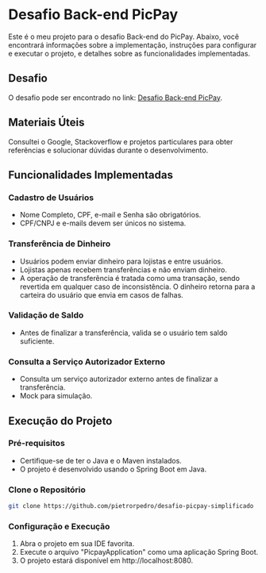 # Desafio Back-end PicPay

Este é o meu projeto para o desafio Back-end do PicPay. Abaixo, você encontrará informações sobre a implementação, instruções para configurar e executar o projeto, e detalhes sobre as funcionalidades implementadas.

## Desafio

O desafio pode ser encontrado no link: [Desafio Back-end PicPay](https://github.com/PicPay/picpay-desafio-backend).

## Materiais Úteis

Consultei o Google, Stackoverflow e projetos particulares para obter referências e solucionar dúvidas durante o desenvolvimento.

## Funcionalidades Implementadas

### Cadastro de Usuários

- Nome Completo, CPF, e-mail e Senha são obrigatórios.
- CPF/CNPJ e e-mails devem ser únicos no sistema.

### Transferência de Dinheiro

- Usuários podem enviar dinheiro para lojistas e entre usuários.
- Lojistas apenas recebem transferências e não enviam dinheiro.
- A operação de transferência é tratada como uma transação, sendo revertida em qualquer caso de inconsistência. O dinheiro retorna para a carteira do usuário que envia em casos de falhas.

### Validação de Saldo

- Antes de finalizar a transferência, valida se o usuário tem saldo suficiente.

### Consulta a Serviço Autorizador Externo

- Consulta um serviço autorizador externo antes de finalizar a transferência.
- Mock para simulação.

## Execução do Projeto

### Pré-requisitos

- Certifique-se de ter o Java e o Maven instalados.
- O projeto é desenvolvido usando o Spring Boot em Java.

### Clone o Repositório

```bash
git clone https://github.com/pietrorpedro/desafio-picpay-simplificado
```

### Configuração e Execução

1. Abra o projeto em sua IDE favorita.
2. Execute o arquivo "PicpayApplication" como uma aplicação Spring Boot.
3. O projeto estará disponível em http://localhost:8080.

